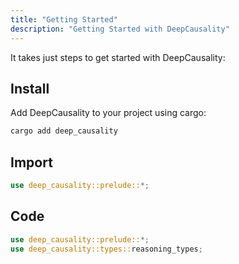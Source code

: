 ```yaml
---
title: "Getting Started"
description: "Getting Started with DeepCausality"
---
```


It takes just steps to get started with DeepCausality:


## Install

Add DeepCausality to your project using cargo: 

```bash
cargo add deep_causality
```

## Import

```rust
use deep_causality::prelude::*;
```

## Code

```rust
use deep_causality::prelude::*;
use deep_causality::types::reasoning_types;

```